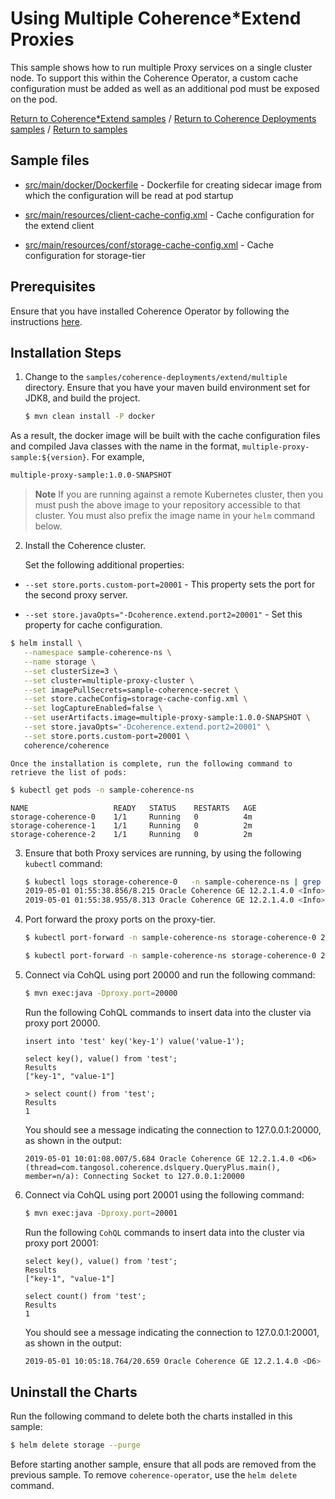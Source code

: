 # Using Multiple Coherence*Extend Proxies       

This sample shows how to run multiple Proxy services on a single cluster node. To support this within the Coherence Operator, a custom cache configuration must be added as well as an additional pod must be exposed on the pod.

[Return to Coherence*Extend samples](../) / [Return to Coherence Deployments samples](../../) / [Return to samples](../../../README.md#list-of-samples)

## Sample files

* [src/main/docker/Dockerfile](src/main/docker/Dockerfile) - Dockerfile for creating sidecar image from which the configuration will be read at pod startup

* [src/main/resources/client-cache-config.xml](src/main/resources/client-cache-config.xml) - Cache configuration for the extend client

* [src/main/resources/conf/storage-cache-config.xml](src/main/resources/conf/storage-cache-config.xml) - Cache configuration for storage-tier

## Prerequisites

Ensure that you have installed Coherence Operator by following the instructions [here](../../../README.md#install-the-coherence-operator).

## Installation Steps

1. Change to the `samples/coherence-deployments/extend/multiple` directory. Ensure that you have your maven build environment set for JDK8, and build the project.

   ```bash
   $ mvn clean install -P docker
   ```

  As a result, the docker image will be built with the cache configuration files and compiled Java classes with the name in the format, `multiple-proxy-sample:${version}`. For example,

   ```bash
   multiple-proxy-sample:1.0.0-SNAPSHOT
   ```

   > **Note** If you are running against a remote Kubernetes cluster, then you must
   > push the above image to your repository accessible to that cluster. You must also
   > prefix the image name in your `helm` command below.

2. Install the Coherence cluster.

   Set the following additional properties:

  * `--set store.ports.custom-port=20001` - This property sets the port for the second proxy server.

  *  `--set store.javaOpts="-Dcoherence.extend.port2=20001"` -  Set this property for cache configuration.

   ```bash
   $ helm install \
      --namespace sample-coherence-ns \
      --name storage \
      --set clusterSize=3 \
      --set cluster=multiple-proxy-cluster \
      --set imagePullSecrets=sample-coherence-secret \
      --set store.cacheConfig=storage-cache-config.xml \
      --set logCaptureEnabled=false \
      --set userArtifacts.image=multiple-proxy-sample:1.0.0-SNAPSHOT \
      --set store.javaOpts="-Dcoherence.extend.port2=20001" \
      --set store.ports.custom-port=20001 \
      coherence/coherence
   ```

    Once the installation is complete, run the following command to retrieve the list of pods:

   ```bash
   $ kubectl get pods -n sample-coherence-ns
   ```
   ```console
   NAME                   READY   STATUS    RESTARTS   AGE
   storage-coherence-0    1/1     Running   0          4m
   storage-coherence-1    1/1     Running   0          2m   
   storage-coherence-2    1/1     Running   0          2m
   ```

3. Ensure that both Proxy services are running, by using the following `kubectl` command:

   ```bash
   $ kubectl logs storage-coherence-0   -n sample-coherence-ns | grep 'TcpAcceptor now listening' | grep ProxyService   
   2019-05-01 01:55:38.856/8.215 Oracle Coherence GE 12.2.1.4.0 <Info> (thread=Proxy:ProxyService1:TcpAcceptor, member=1): TcpAcceptor now listening for connections on storage-coherence-0.coherence.sample-coherence-ns.svc.cluster.local:20000
   2019-05-01 01:55:38.955/8.313 Oracle Coherence GE 12.2.1.4.0 <Info> (thread=Proxy:ProxyService2:TcpAcceptor, member=1): TcpAcceptor now listening for connections on storage-coherence-0.coherence.sample-coherence-ns.svc.cluster.local:20001
   ```   

4. Port forward the proxy ports on the proxy-tier.

   ```bash
   $ kubectl port-forward -n sample-coherence-ns storage-coherence-0 20000:20000
   ```

   ```bash
   $ kubectl port-forward -n sample-coherence-ns storage-coherence-0 20001:20001
   ```

5. Connect via CohQL using port 20000 and run the following command:

   ```bash
   $ mvn exec:java -Dproxy.port=20000
   ```

   Run the following CohQL commands to insert data into the cluster via proxy port 20000.

   ```
   insert into 'test' key('key-1') value('value-1');

   select key(), value() from 'test';
   Results
   ["key-1", "value-1"]

   > select count() from 'test';
   Results
   1
   ```

   You should see a message indicating the connection to 127.0.0.1:20000, as shown in the output:

   ```console
   2019-05-01 10:01:08.007/5.684 Oracle Coherence GE 12.2.1.4.0 <D6> (thread=com.tangosol.coherence.dslquery.QueryPlus.main(), member=n/a): Connecting Socket to 127.0.0.1:20000
   ```

6. Connect via CohQL using port 20001 using the following command:

   ```bash
   $ mvn exec:java -Dproxy.port=20001
   ```

   Run the following `CohQL` commands to insert data into the cluster via proxy port 20001:

   ```
   select key(), value() from 'test';
   Results
   ["key-1", "value-1"]

   select count() from 'test';
   Results
   1
   ```

   You should see a message indicating the connection to 127.0.0.1:20001, as shown in the output:

   ```bash
   2019-05-01 10:05:18.764/20.659 Oracle Coherence GE 12.2.1.4.0 <D6> (thread=com.tangosol.coherence.dslquery.QueryPlus.main(), member=n/a): Connecting Socket to 127.0.0.1:20001   
   ```

## Uninstall the Charts

Run the following command to delete both the charts installed in this sample:

```bash
$ helm delete storage --purge
```

Before starting another sample, ensure that all  pods are removed from the previous sample. To remove `coherence-operator`, use the `helm delete` command.
